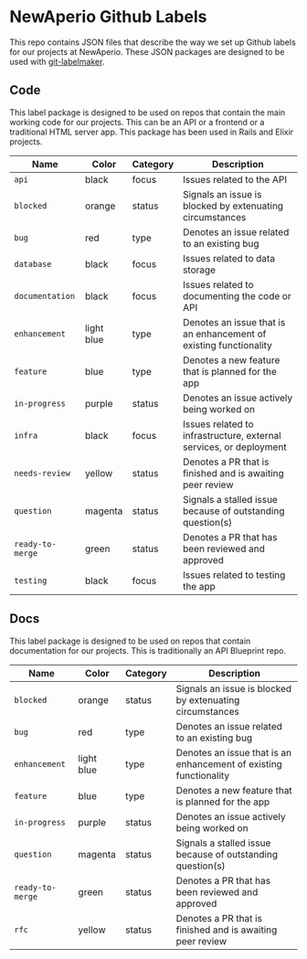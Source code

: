 # NewAperio Github Labels

This repo contains JSON files that describe the way we set up Github labels for our projects at NewAperio. These JSON packages are designed to be used with [git-labelmaker](https://github.com/himynameisdave/git-labelmaker).

## Code

This label package is designed to be used on repos that contain the main working code for our projects. This can be an API or a frontend or a traditional HTML server app. This package has been used in Rails and Elixir projects.

| Name             | Color      | Category | Description                                                        |
|------------------|------------|----------|--------------------------------------------------------------------|
| `api`            | black      | focus    | Issues related to the API                                          |
| `blocked`        | orange     | status   | Signals an issue is blocked by extenuating circumstances           |
| `bug`            | red        | type     | Denotes an issue related to an existing bug                        |
| `database`       | black      | focus    | Issues related to data storage                                     |
| `documentation`  | black      | focus    | Issues related to documenting the code or API                      |
| `enhancement`    | light blue | type     | Denotes an issue that is an enhancement of existing functionality  |
| `feature`        | blue       | type     | Denotes a new feature that is planned for the app                  |
| `in-progress`    | purple     | status   | Denotes an issue actively being worked on                          |
| `infra`          | black      | focus    | Issues related to infrastructure, external services, or deployment |
| `needs-review`   | yellow     | status   | Denotes a PR that is finished and is awaiting peer review          |
| `question`       | magenta    | status   | Signals a stalled issue because of outstanding question(s)         |
| `ready-to-merge` | green      | status   | Denotes a PR that has been reviewed and approved                   |
| `testing`        | black      | focus    | Issues related to testing the app                                  |

## Docs

This label package is designed to be used on repos that contain documentation for our projects. This is traditionally an API Blueprint repo.

| Name             | Color      | Category | Description                                                        |
|------------------|------------|----------|--------------------------------------------------------------------|
| `blocked`        | orange     | status   | Signals an issue is blocked by extenuating circumstances           |
| `bug`            | red        | type     | Denotes an issue related to an existing bug                        |
| `enhancement`    | light blue | type     | Denotes an issue that is an enhancement of existing functionality  |
| `feature`        | blue       | type     | Denotes a new feature that is planned for the app                  |
| `in-progress`    | purple     | status   | Denotes an issue actively being worked on                          |
| `question`       | magenta    | status   | Signals a stalled issue because of outstanding question(s)         |
| `ready-to-merge` | green      | status   | Denotes a PR that has been reviewed and approved                   |
| `rfc`   | yellow     | status   | Denotes a PR that is finished and is awaiting peer review          |
